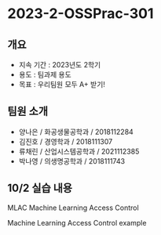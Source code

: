 # 2023-2-OSSPrac-301

## 개요
- 지속 기간 : 2023년도 2학기
- 용도 : 팀과제 용도
- 목표 : 우리팀원 모두 A+ 받기!

## 팀원 소개
- 양나은 / 화공생물공학과 / 2018112284
- 김진호 / 경영학과 / 2018111307
- 류채린 / 산업시스템공학과 / 2021112385
- 박나영 / 의생명공학과 / 2018111743

## 10/2 실습 내용
MLAC
Machine Learning Access Control

Machine Learning Access Control example
